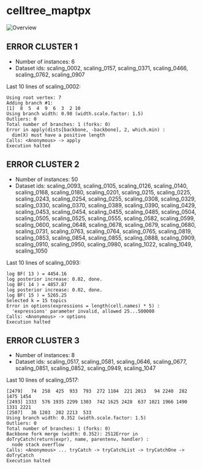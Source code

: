 # celltree_maptpx
![Overview](celltree_maptpx.svg)

## ERROR CLUSTER 1

 * Number of instances: 6
 * Dataset ids: scaling_0002, scaling_0157, scaling_0371, scaling_0466, scaling_0762, scaling_0907

Last 10 lines of scaling_0002:
```
Using root vertex: 7
Adding branch #1:
[1]  8  5  4  9  6  3  2 10
Using branch width: 0.98 (width.scale.factor: 1.5)
Outliers: 0
Total number of branches: 1 (forks: 0)
Error in apply(dists[backbone, -backbone], 2, which.min) : 
  dim(X) must have a positive length
Calls: <Anonymous> -> apply
Execution halted
```

## ERROR CLUSTER 2

 * Number of instances: 50
 * Dataset ids: scaling_0093, scaling_0105, scaling_0126, scaling_0140, scaling_0168, scaling_0180, scaling_0201, scaling_0215, scaling_0225, scaling_0243, scaling_0254, scaling_0255, scaling_0308, scaling_0329, scaling_0330, scaling_0370, scaling_0389, scaling_0390, scaling_0429, scaling_0453, scaling_0454, scaling_0455, scaling_0485, scaling_0504, scaling_0505, scaling_0525, scaling_0555, scaling_0582, scaling_0599, scaling_0600, scaling_0648, scaling_0678, scaling_0679, scaling_0680, scaling_0731, scaling_0763, scaling_0764, scaling_0765, scaling_0819, scaling_0853, scaling_0854, scaling_0855, scaling_0888, scaling_0909, scaling_0910, scaling_0950, scaling_0980, scaling_1022, scaling_1049, scaling_1050

Last 10 lines of scaling_0093:
```
log BF( 13 ) = 4454.16
log posterior increase: 0.02, done.
log BF( 14 ) = 4857.87
log posterior increase: 0.02, done.
log BF( 15 ) = 5265.25
Selected k = 15 topics
Error in options(expressions = length(cell.names) * 5) : 
  'expressions' parameter invalid, allowed 25...500000
Calls: <Anonymous> -> options
Execution halted
```

## ERROR CLUSTER 3

 * Number of instances: 8
 * Dataset ids: scaling_0517, scaling_0581, scaling_0646, scaling_0677, scaling_0851, scaling_0852, scaling_0949, scaling_1047

Last 10 lines of scaling_0517:
```
[2479]   74  258  425  933  793  272 1104  221 2013   94 2240  282 1475 1454
[2493] 1333  576 1935 2299 1303  742 1625 2428  637 1021 1966 1490 1331 2221
[2507]   36 1203  202 2213  533
Using branch width: 0.352 (width.scale.factor: 1.5)
Outliers: 0
Total number of branches: 1 (forks: 0)
Backbone fork merge (width: 0.352): 2512Error in doTryCatch(return(expr), name, parentenv, handler) : 
  node stack overflow
Calls: <Anonymous> ... tryCatch -> tryCatchList -> tryCatchOne -> doTryCatch
Execution halted
```


